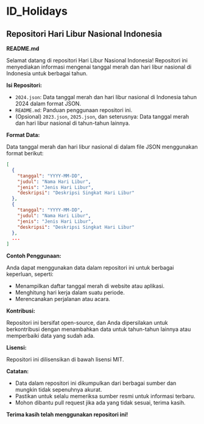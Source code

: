 # ID_Holidays

## Repositori Hari Libur Nasional Indonesia

**README.md**

Selamat datang di repositori Hari Libur Nasional Indonesia! Repositori ini menyediakan informasi mengenai tanggal merah dan hari libur nasional di Indonesia untuk berbagai tahun.

**Isi Repositori:**

* `2024.json`: Data tanggal merah dan hari libur nasional di Indonesia tahun 2024 dalam format JSON.
* `README.md`: Panduan penggunaan repositori ini.
* (Opsional) `2023.json`, `2025.json`, dan seterusnya: Data tanggal merah dan hari libur nasional di tahun-tahun lainnya.

**Format Data:**

Data tanggal merah dan hari libur nasional di dalam file JSON menggunakan format berikut:

```json
[
  {
    "tanggal": "YYYY-MM-DD",
    "judul": "Nama Hari Libur",
    "jenis": "Jenis Hari Libur",
    "deskripsi": "Deskripsi Singkat Hari Libur"
  },
  {
    "tanggal": "YYYY-MM-DD",
    "judul": "Nama Hari Libur",
    "jenis": "Jenis Hari Libur",
    "deskripsi": "Deskripsi Singkat Hari Libur"
  },
  ...
]
```

**Contoh Penggunaan:**

Anda dapat menggunakan data dalam repositori ini untuk berbagai keperluan, seperti:

* Menampilkan daftar tanggal merah di website atau aplikasi.
* Menghitung hari kerja dalam suatu periode.
* Merencanakan perjalanan atau acara.

**Kontribusi:**

Repositori ini bersifat open-source, dan Anda dipersilakan untuk berkontribusi dengan menambahkan data untuk tahun-tahun lainnya atau memperbaiki data yang sudah ada. 

**Lisensi:**

Repositori ini dilisensikan di bawah lisensi MIT.

**Catatan:**

* Data dalam repositori ini dikumpulkan dari berbagai sumber dan mungkin tidak sepenuhnya akurat. 
* Pastikan untuk selalu memeriksa sumber resmi untuk informasi terbaru.
* Mohon dibantu pull request jika ada yang tidak sesuai, terima kasih.

**Terima kasih telah menggunakan repositori ini!**
